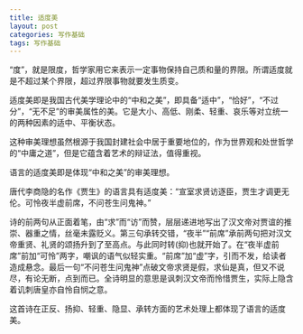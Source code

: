 ```yaml
---
title: 适度美
layout: post
categories: 写作基础
tags: 写作基础
---
```


“度”，就是限度，哲学家用它来表示一定事物保持自己质和量的界限。所谓适度就是不超过某个界限，超过界限事物就要发生质变。

适度美即是我国古代美学理论中的“中和之美”，即具备“适中”，“恰好”，“不过分”，“无不足”的审美属性的美。它是大小、高低、刚柔、轻重、哀乐等对立统一的两种因素的适中、平衡状态。

这种审美理想虽然根源于我国封建社会中居于重要地位的，作为世界观和处世哲学的“中庸之道”，但是它蕴含着艺术的辩证法，值得重视。

语言的适度美即是体现“中和之美”的审美理想。

唐代李商隐的名作《贾生》的语言具有适度美：“宣室求贤访逐臣，贾生才调更无伦。可怜夜半虚前席，不问苍生问鬼神。”

诗的前两句从正面着笔，由“求”而“访”而赞，层层递进地写出了汉文帝对贾谊的推崇、器重之情，丝毫未露贬义。第三句承转交错，“夜半”“前席”承前两句把对汉文帝重贤、礼贤的颂扬升到了至高点。与此同时转(抑)也就开始了。在“夜半虚前席”前加“可怜”两字，嘲讽的语气似轻实重。“前席”加“虚”字，引而不发，给读者造成悬念。最后一句“不问苍生问鬼神”点破文帝求贤是假，求仙是真，但又不说尽，有论无断，点到而已。全诗明显的意思是讽刺汉文帝而怜惜贾生，实际上隐含着讥刺唐皇亦自怜自悯之意。

这首诗在正反、扬抑、轻重、隐显、承转方面的艺术处理上都体现了语言的适度美。 